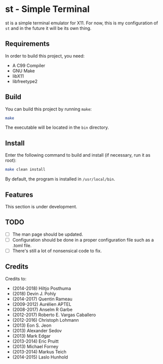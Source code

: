 # st - Simple Terminal

st is a simple terminal emulator for X11. For now, this is my configuration of `st` and in the future it will be its own thing.


## Requirements

In order to build this project, you need:

- A C99 Compiler
- GNU Make
- libX11
- libfreetype2

## Build

You can build this project by running `make`:

```sh
make
```

The executable will be located in the `bin` directory.

## Install

Enter the following command to build and install (if necessary, run it as root):

```sh
make clean install
```

By default, the program is installed in `/usr/local/bin`.


## Features

This section is under development.

## TODO

- [ ] The man page should be updated.
- [ ] Configuration should be done in a proper configuration file such as a .toml file.
- [ ] There's still a lot of nonsensical code to fix.

## Credits

Credits to:

- (2014-2018) Hiltjo Posthuma 
- (2018) Devin J. Pohly
- (2014-2017) Quentin Rameau
- (2009-2012) Aurélien APTEL
- (2008-2017) Anselm R Garbe
- (2012-2017) Roberto E. Vargas Caballero
- (2012-2016) Christoph Lohmann
- (2013) Eon S. Jeon
- (2013) Alexander Sedov
- (2013) Mark Edgar
- (2013-2014) Eric Pruitt
- (2013) Michael Forney
- (2013-2014) Markus Teich
- (2014-2015) Laslo Hunhold
